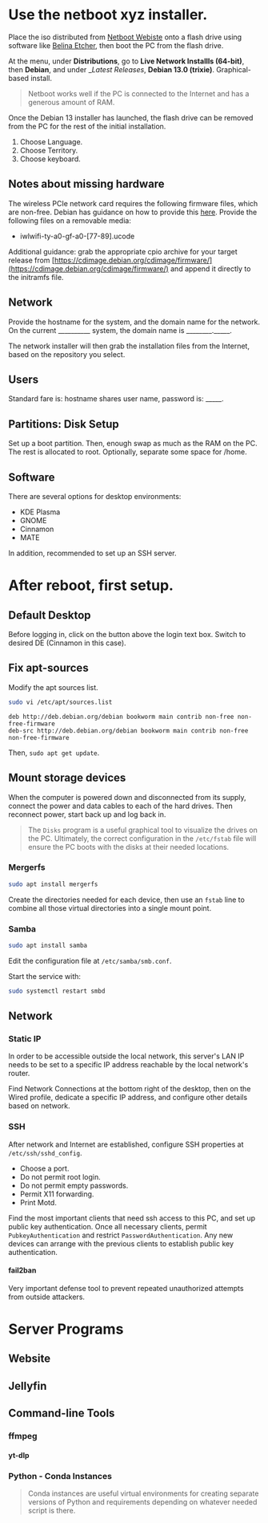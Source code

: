 # Use the netboot xyz installer.

Place the iso distributed from [Netboot Webiste](https://netboot.xyz/) onto a flash drive using software like [Belina Etcher](https://etcher.balena.io/), then boot the PC from the flash drive.

At the menu, under __Distributions__, go to **Live Network Installls (64-bit)**, then **Debian**, and under __Latest Releases_, **Debian 13.0 (trixie)**. Graphical-based install.

> Netboot works well if the PC is connected to the Internet and has a generous amount of RAM.

Once the Debian 13 installer has launched, the flash drive can be removed from the PC for the rest of the initial installation.

1. Choose Language.
2. Choose Territory.
3. Choose keyboard.

## Notes about missing hardware

The wireless PCIe network card requires the following firmware files, which are non-free. Debian has guidance on how to provide this [here](https://wiki.debian.org/Firmware#Using_non-free_firmware_on_a_Debian_system). Provide the following files on a removable media:
* iwlwifi-ty-a0-gf-a0-\[77-89].ucode

Additional guidance: grab the appropriate cpio archive for your target release from [https://cdimage.debian.org/cdimage/firmware/](https://cdimage.debian.org/cdimage/firmware/) and append it directly to the initramfs file.

## Network

Provide the hostname for the system, and the domain name for the network. On the current \_\_\_\_\_\_\_\_\_\_ system, the domain name is \_\_\_\_\_\_\_\_.\_\_\_\_\_.

The network installer will then grab the installation files from the Internet, based on the repository you select.

## Users

Standard fare is: hostname shares user name, password is: \_\_\_\_\_. 

## Partitions: Disk Setup

Set up a boot partition.
Then, enough swap as much as the RAM on the PC.
The rest is allocated to root. 
Optionally, separate some space for /home.

## Software

There are several options for desktop environments:

- KDE Plasma
- GNOME
- Cinnamon
- MATE

In addition, recommended to set up an SSH server.

# After reboot, first setup.

## Default Desktop

Before logging in, click on the button above the login text box. Switch to desired DE (Cinnamon in this case).

## Fix apt-sources

Modify the apt sources list.

```bash
sudo vi /etc/apt/sources.list
```
```code
deb http://deb.debian.org/debian bookworm main contrib non-free non-free-firmware
deb-src http://deb.debian.org/debian bookworm main contrib non-free non-free-firmware
```

Then, `sudo apt get update`.

## Mount storage devices

When the computer is powered down and disconnected from its supply, connect the power and data cables to each of the hard drives. Then reconnect power, start back up and log back in.

> The `Disks` program is a useful graphical tool to visualize the drives on the PC. Ultimately, the correct configuration in the `/etc/fstab` file will ensure the PC boots with the disks at their needed locations.

### Mergerfs

```bash
sudo apt install mergerfs
```

Create the directories needed for each device, then use an `fstab` line to combine all those virtual directories into a single mount point.

### Samba

```bash
sudo apt install samba
```

Edit the configuration file at `/etc/samba/smb.conf`.

Start the service with:

```bash
sudo systemctl restart smbd
```

## Network

### Static IP

In order to be accessible outside the local network, this server's LAN IP needs to be set to a specific IP address reachable by the local network's router.

Find Network Connections at the bottom right of the desktop, then on the Wired profile, dedicate a specific IP address, and configure other details based on network.

### SSH

After network and Internet are established, configure SSH properties at `/etc/ssh/sshd_config`.

- Choose a port.
- Do not permit root login.
- Do not permit empty passwords.
- Permit X11 forwarding.
- Print Motd.

Find the most important clients that need ssh access to this PC, and set up public key authentication. Once all necessary clients, permit `PubkeyAuthentication` and restrict `PasswordAuthentication`. Any new devices can arrange with the previous clients to establish public key authentication.

#### fail2ban

Very important defense tool to prevent repeated unauthorized attempts from outside attackers.

# Server Programs

## Website

## Jellyfin

## Command-line Tools

### ffmpeg

#### yt-dlp

### Python - Conda Instances

> Conda instances are useful virtual environments for creating separate versions of Python and requirements depending on whatever needed script is there.

